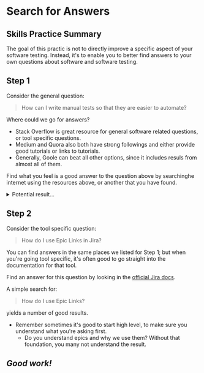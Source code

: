 # Search for Answers

## Skills Practice Summary

The goal of this practic is not to directly improve a specific aspect of your
software testing. Instead, it's to enable you to better find answers to your own
questions about software and software testing.

## Step 1

Consider the general question:

> How can I write manual tests so that they are easier to automate?

Where could we go for answers?

- Stack Overflow is great resource for general software related questions, or
  tool specific questions.
- Medium and Quora also both have strong followings and either provide good
  tutorials or links to tutorials.
- Generally, Goole can beat all other options, since it includes resuls from
  almost all of them.

Find what you feel is a good answer to the question above by searchinghe
internet using the resources above, or another that you have found.

<details> <summary> Potential result... </summary>

A google search for:

> how do I write manual tests to make them easy to automate

led me to a blog post that comes at it from a different direction but gives a
good guide:

- [How to Convert Manual Test Cases into Automated Test Cases and Why?](https://testsigma.com/blog/how-to-convert-manual-test-cases-into-automated-test-cases-and-why/)
  By `testsigma`'s Mohammad Adil

It discusses how to convert manual tests, but part of that talks about wha they
consider to be the ideal manual test case design to make it easier.

</details>

## Step 2

Consider the tool specific question:

> How do I use Epic Links in Jira?

You can find answers in the same places we listed for Step 1; but when you're
going tool specific, it's often good to go straight into the documentation for
that tool.

Find an answer for this question by looking in the
[official Jira docs](https://support.atlassian.com/jira-software-cloud/resources/).

A simple search for:

> How do I use Epic Links?

yields a number of good results.

- Remember sometimes it's good to start high level, to make sure you understand
  what you're asking first.
  - Do you understand epics and why we use them? Without that foundation, you
    many not understand the result.

## **_Good work!_**
